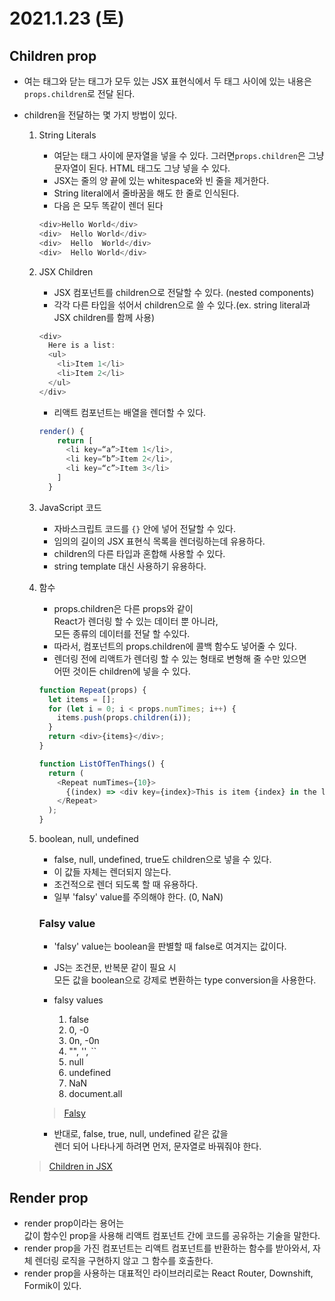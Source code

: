 # 2021.1.23 (토)

## Children prop

- 여는 태그와 닫는 태그가 모두 있는 JSX 표현식에서 두 태그 사이에 있는 내용은 `props.children`로 전달 된다.
- children을 전달하는 몇 가지 방법이 있다.

  1. String Literals
     - 여닫는 태그 사이에 문자열을 넣을 수 있다. 그러면`props.children`은 그냥 문자열이 된다. HTML 태그도 그냥 넣을 수 있다.
     - JSX는 줄의 양 끝에 있는 whitespace와 빈 줄을 제거한다.
     - String literal에서 줄바꿈을 해도 한 줄로 인식된다.
     - 다음 은 모두 똑같이 렌더 된다
     ```js
     <div>Hello World</div>
     <div>  Hello World</div>
     <div>  Hello  World</div>
     <div>  Hello World</div>
     ```
  2. JSX Children
     - JSX 컴포넌트를 children으로 전달할 수 있다. (nested components)
     - 각각 다른 타입을 섞어서 children으로 쓸 수 있다.(ex. string literal과 JSX children를 함께 사용)
     ```js
     <div>
       Here is a list:
       <ul>
         <li>Item 1</li>
         <li>Item 2</li>
       </ul>
     </div>
     ```
     - 리액트 컴포넌트는 배열을 렌더할 수 있다.
     ```js
     render() {
         return [
           <li key=“a”>Item 1</li>,
           <li key=“b”>Item 2</li>,
           <li key=“c”>Item 3</li>
         ]
       }
     ```
  3. JavaScript 코드
     - 자바스크립트 코드를 `{}` 안에 넣어 전달할 수 있다.
     - 임의의 길이의 JSX 표현식 목록을 렌더링하는데 유용하다.
     - children의 다른 타입과 혼합해 사용할 수 있다.
     - string template 대신 사용하기 유용하다.
  4. 함수

     - props.children은 다른 props와 같이  
       React가 렌더링 할 수 있는 데이터 뿐 아니라,  
       모든 종류의 데이터를 전달 할 수있다.
     - 따라서, 컴포넌트의 props.children에 콜백 함수도 넣어줄 수 있다.
     - 렌더링 전에 리액트가 렌더링 할 수 있는 형태로 변형해 줄 수만 있으면  
       어떤 것이든 children에 넣을 수 있다.

     ```js
     function Repeat(props) {
       let items = [];
       for (let i = 0; i < props.numTimes; i++) {
         items.push(props.children(i));
       }
       return <div>{items}</div>;
     }

     function ListOfTenThings() {
       return (
         <Repeat numTimes={10}>
           {(index) => <div key={index}>This is item {index} in the list</div>}
         </Repeat>
       );
     }
     ```

  5. boolean, null, undefined

     - false, null, undefined, true도 children으로 넣을 수 있다.
     - 이 값들 자체는 렌더되지 않는다.
     - 조건적으로 렌더 되도록 할 때 유용하다.
     - 일부 'falsy' value를 주의해야 한다. (0, NaN)

     ### Falsy value

     - 'falsy' value는 boolean을 판별할 때 false로 여겨지는 값이다.
     - JS는 조건문, 반복문 같이 필요 시  
       모든 값을 boolean으로 강제로 변환하는 type conversion을 사용한다.
     - falsy values

       1. false
       2. 0, -0
       3. 0n, -0n
       4. "", '', ``
       5. null
       6. undefined
       7. NaN
       8. document.all

     > [Falsy](https://developer.mozilla.org/en-US/docs/Glossary/Falsy)

     - 반대로, false, true, null, undefined 같은 값을  
       렌더 되어 나타나게 하려면 먼저, 문자열로 바꿔줘야 한다.

  > [Children in JSX](https://reactjs.org/docs/jsx-in-depth.html#children-in-jsx)

## Render prop

- render prop이라는 용어는  
  값이 함수인 prop을 사용해 리액트 컴포넌트 간에 코드를 공유하는 기술을 말한다.
- render prop을 가진 컴포넌트는 리액트 컴포넌트를 반환하는 함수를 받아와서, 자체 렌더링 로직을 구현하지 않고 그 함수를 호출한다.
- render prop을 사용하는 대표적인 라이브러리로는 React Router, Downshift, Formik이 있다.
